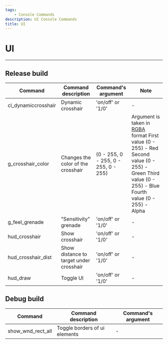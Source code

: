 ```yaml
---
tags:
    - Console Commands
description: UI Console Commands
title: UI
---
```


# UI

___

## Release build

| Command | Command description | Command's argument | Note |
|---|---|---|---|
| cl_dynamiccrosshair | Dynamic crosshair | 'on/off' or '1/0' | - |
| g_crosshair_color | Changes the color of the crosshair | (0 - 255, 0 - 255, 0 - 255, 0 - 255) | Argument is taken in [RGBA](https://en.wikipedia.org/wiki/RGBA_color_model) format First value (0 - 255) - Red Second value (0 - 255) - Green Third value (0 - 255) - Blue Fourth value (0 - 255) - Alpha |
| g_feel_grenade | "Sensitivity" grenade | 'on/off' or '1/0' | - |
| hud_crosshair | Show crosshair | 'on/off' or '1/0' | - |
| hud_crosshair_dist | Show distance to target under crosshair | 'on/off' or '1/0' | - |
| hud_draw | Toggle UI | 'on/off' or '1/0' | - |

## Debug build

| Command | Command description | Command's argument |
|---|---|---|
| show_wnd_rect_all | Toggle borders of ui elements | - |
